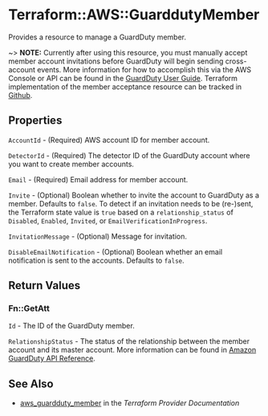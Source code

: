 # Terraform::AWS::GuarddutyMember

Provides a resource to manage a GuardDuty member.

~> **NOTE:** Currently after using this resource, you must manually accept member account invitations before GuardDuty will begin sending cross-account events. More information for how to accomplish this via the AWS Console or API can be found in the [GuardDuty User Guide](https://docs.aws.amazon.com/guardduty/latest/ug/guardduty_accounts.html). Terraform implementation of the member acceptance resource can be tracked in [Github](https://github.com/terraform-providers/terraform-provider-aws/issues/2489).

## Properties

`AccountId` - (Required) AWS account ID for member account.

`DetectorId` - (Required) The detector ID of the GuardDuty account where you want to create member accounts.

`Email` - (Required) Email address for member account.

`Invite` - (Optional) Boolean whether to invite the account to GuardDuty as a member. Defaults to `false`. To detect if an invitation needs to be (re-)sent, the Terraform state value is `true` based on a `relationship_status` of `Disabled`, `Enabled`, `Invited`, or `EmailVerificationInProgress`.

`InvitationMessage` - (Optional) Message for invitation.

`DisableEmailNotification` - (Optional) Boolean whether an email notification is sent to the accounts. Defaults to `false`.


## Return Values

### Fn::GetAtt

`Id` - The ID of the GuardDuty member.

`RelationshipStatus` - The status of the relationship between the member account and its master account. More information can be found in [Amazon GuardDuty API Reference](https://docs.aws.amazon.com/guardduty/latest/ug/get-members.html).

## See Also

* [aws_guardduty_member](https://www.terraform.io/docs/providers/aws/r/guardduty_member.html) in the _Terraform Provider Documentation_